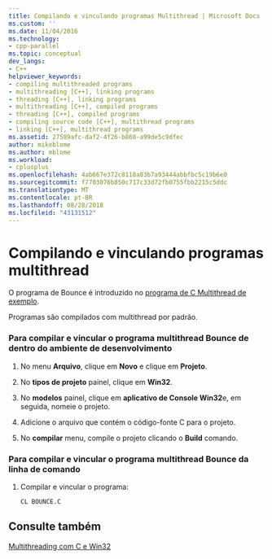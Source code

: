```yaml
---
title: Compilando e vinculando programas Multithread | Microsoft Docs
ms.custom: ''
ms.date: 11/04/2016
ms.technology:
- cpp-parallel
ms.topic: conceptual
dev_langs:
- C++
helpviewer_keywords:
- compiling multithreaded programs
- multithreading [C++], linking programs
- threading [C++], linking programs
- multithreading [C++], compiled programs
- threading [C++], compiled programs
- compiling source code [C++], multithread programs
- linking [C++], multithread programs
ms.assetid: 27589afc-daf2-4f26-b868-a99de5c9dfec
author: mikeblome
ms.author: mblome
ms.workload:
- cplusplus
ms.openlocfilehash: 4ab667e372c8118a83b7a93444abbfbc5c19b6e0
ms.sourcegitcommit: f7703076b850c717c33d72fb0755fbb2215c5ddc
ms.translationtype: MT
ms.contentlocale: pt-BR
ms.lasthandoff: 08/28/2018
ms.locfileid: "43131512"
---
```

# <a name="compiling-and-linking-multithread-programs"></a>Compilando e vinculando programas multithread
O programa de Bounce é introduzido no [programa de C Multithread de exemplo](sample-multithread-c-program.md).  
  
Programas são compilados com multithread por padrão.  
  
### <a name="to-compile-and-link-the-multithread-program-bouncec-from-within-the-development-environment"></a>Para compilar e vincular o programa multithread Bounce de dentro do ambiente de desenvolvimento  
  
1.  No menu **Arquivo**, clique em **Novo** e clique em **Projeto**.  
  
2.  No **tipos de projeto** painel, clique em **Win32**.  
  
3.  No **modelos** painel, clique em **aplicativo de Console Win32**e, em seguida, nomeie o projeto.  
  
4.  Adicione o arquivo que contém o código-fonte C para o projeto.  
  
5.  No **compilar** menu, compile o projeto clicando o **Build** comando.  
  
### <a name="to-compile-and-link-the-multithread-program-bouncec-from-the-command-line"></a>Para compilar e vincular o programa multithread Bounce da linha de comando  
  
1.  Compilar e vincular o programa:  
  
    ```  
    CL BOUNCE.C  
    ```  
  
## <a name="see-also"></a>Consulte também

[Multithreading com C e Win32](multithreading-with-c-and-win32.md)